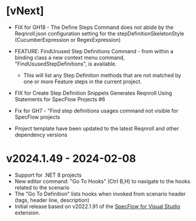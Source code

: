# [vNext]
* FIX for GH18 - The Define Steps Command does not abide by the Reqnroll.json configuration setting for the stepDefinitionSkeletonStyle (CucumberExpression or RegexExpression)
* FEATURE: FindUnused Step Definitions Command - from within a binding class a new context menu command, "FindUsusedStepDefinitions", is available. 
	* This will list any Step Definition methods that are not matched by one or more Feature steps in the current project.

* FIX for Create Step Definition Snippets Generates Reqnroll Using Statements for SpecFlow Projects #6
* Fix for GH7 - "Find step definitions usages command not visible for SpecFlow projects
* Project template have been updated to the latest Reqnroll and other dependency versions

# v2024.1.49 - 2024-02-08

* Support for .NET 8 projects
* New editor command: "Go To Hooks" (Ctrl B,H) to navigate to the hooks related to the scenario
* The "Go To Definition" lists hooks when invoked from scenario header (tags, header line, description)
* Initial release based on v2022.1.91 of the [SpecFlow for Visual Studio](https://github.com/SpecFlowOSS/SpecFlow.VS/) extension.
